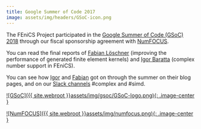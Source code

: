 ```yaml
---
title: Google Summer of Code 2017
image: assets/img/headers/GSoC-icon.png
---
```

The FEniCS Project participated in the <a href="https://summerofcode.withgoogle.com/" target="_blank">Google Summer of Code (GSoC) 2018</a> through our fiscal sponsorship agreement with <a href="https://www.numfocus.org/programs/google-summer-of-code/" target="_blank">NumFOCUS</a>.

You can read the final reports of <a href="https://gist.github.com/w1th0utnam3/6ca59f112572dc166048be78d9e631c5" target="_blank">Fabian Löschner</a> (improving the performance of generated finite element kernels) and <a href="https://gist.github.com/IgorBaratta/c7ca5252834f2c70efe0d233a3acecb4" target="_blank">Igor Baratta</a> (complex number support in FEniCS).

You can see how <a href="https://igorbaratta.github.io/gsoc_blog/" target="_blank">Igor</a> and <a href="https://w1th0utnam3.github.io/gsoc18/" target="_blank">Fabian</a> got on through the summer on their blog pages, and on our <a href="https://fenicsproject-slack-invite.herokuapp.com/">Slack channels</a> #complex and #simd.

[![GSoC]({{ site.webroot }}assets/img/gsoc/GSoC-logo.png){: .image-center }](https://developers.google.com/open-source/gsoc/)

[![NumFOCUS]({{ site.webroot }}assets/img/numfocus.png){: .image-center }](https://www.numfocus.org/)

